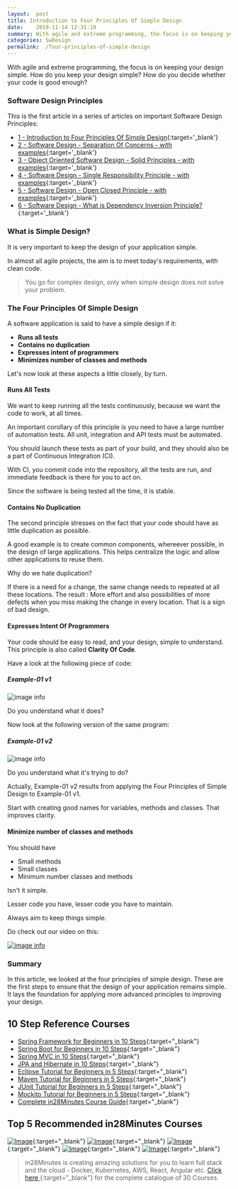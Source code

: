 ```yaml
---
layout:  post
title: Introduction to Four Principles Of Simple Design
date:    2019-11-14 12:31:19
summary: With agile and extreme programming, the focus is on keeping your design simple. How do you keep your design simple? How do you decide whether your code is good enough?
categories: SwDesign
permalink:  /four-principles-of-simple-design
---
```


With agile and extreme programming, the focus is on keeping your design simple. How do you keep your design simple? How do you decide whether your code is good enough?

### Software Design Principles

This is the first article in a series of articles on important Software Design Principles:

- [1 - Introduction to Four Principles Of Simple Design](/four-principles-of-simple-design){:target='_blank'}
- [2 - Software Design - Separation Of Concerns - with examples](/software-design-seperation-of-concerns-with-examples){:target='_blank'}
- [3 - Object Oriented Software Design - Solid Principles - with examples](/software-design-solid-principles){:target='_blank'}
- [4 - Software Design - Single Responsibility Principle - with examples](/software-design-single-responsibility-principle){:target='_blank'}
- [5 - Software Design - Open Closed Principle - with examples](/software-design-open-closed-principle){:target='_blank'}
- [6 - Software Design - What is Dependency Inversion Principle?](/software-design-dependency-inversion-principle){:target='_blank'}


### What is Simple Design?

It is very important to keep the design of your application simple. 

In almost all agile projects, the aim is to meet today's requirements, with clean code. 

> You go for complex design, only when simple design does not solve your problem.

### The Four Principles Of Simple Design

A software application is said to have a simple design if it:
* **Runs all tests**
* **Contains no duplication**
* **Expresses intent of programmers**
* **Minimizes number of classes and methods**

Let's now look at these aspects a little closely, by turn.

#### Runs All Tests

We want to keep running all the tests continuously, because we want the code to work, at all times. 

An important corollary of this principle is you need to have a large number of automation tests. All unit, integration and API tests must be automated. 

You should launch these tests as part of your build, and they should also be a part of Continuous Integration (CI). 

With CI, you commit code into the repository, all the tests are run, and immediate feedback is there for you to act on. 

Since the software is being tested all the time, it is stable.

#### Contains No Duplication

The second principle stresses on the fact that your code should have as little duplication as possible. 

A good example is to create common components, whereever possible, in the design of large applications. This helps centralize the logic and allow other applications to reuse them.

Why do we hate duplication? 

If there is a need for a change, the same change needs to repeated at all these locations. The result : More effort and also possibilities of more defects when you miss making the change in every location. That is a sign of bad design. 

#### Expresses Intent Of Programmers

Your code should be easy to read, and your design, simple to understand. This principle is also called **Clarity Of Code**. 

Have a look at the following piece of code:

##### Example-01 v1

![image info](/images/Capture-09-01.png) 

Do you understand what it does? 

Now look at the following version of the same program: 

##### Example-01 v2

![image info](/images/Capture-09-02.png)

Do you understand what it's trying to do?

Actually, Example-01 v2 results from applying the Four Principles of Simple Design to Example-01 v1. 

Start with creating good names for variables, methods and classes. That improves clarity.

#### Minimize number of classes and methods

You should have 
* Small methods
* Small classes
* Minimum number classes and methods

Isn't it simple.

Lesser code you have, lesser code you have to maintain.

Always aim to keep things simple.

Do check out our video on this:

[![image info](/images/Capture-09-03.png)](https://www.youtube.com/watch?v=jQIJkzCmUvo)   

### Summary

In this article, we looked at the four principles of simple design. These are the first steps to ensure that the design of your application remains simple. It lays the foundation for applying more advanced principles to improving your design.

## 10 Step Reference Courses

- [Spring Framework for Beginners in 10 Steps](https://courses.in28minutes.com/p/spring-framework-for-beginners){:target="_blank"}
- [Spring Boot for Beginners in 10 Steps](https://courses.in28minutes.com/p/spring-boot-for-beginners-in-10-steps){:target="_blank"}
- [Spring MVC in 10 Steps](https://www.youtube.com/watch?v=BjNhGaZDr0Y){:target="_blank"}
- [JPA and Hibernate in 10 Steps](https://courses.in28minutes.com/p/jpa-and-hibernate-tutorial-for-beginners-with-spring-boot){:target="_blank"}
- [Eclipse Tutorial for Beginners in 5 Steps](https://courses.in28minutes.com/p/eclipse-tutorial-for-beginners){:target="_blank"}
- [Maven Tutorial for Beginners in 5 Steps](https://courses.in28minutes.com/p/maven-tutorial-for-beginners-in-5-steps){:target="_blank"}
- [JUnit Tutorial for Beginners in 5 Steps](https://courses.in28minutes.com/p/junit-tutorial-for-beginners){:target="_blank"}
- [Mockito Tutorial for Beginners in 5 Steps](https://courses.in28minutes.com/p/mockito-for-beginner-in-5-steps){:target="_blank"}
- [Complete in28Minutes Course Guide](https://courses.in28minutes.com/p/in28minutes-course-guide){:target="_blank"}

## Top 5 Recommended in28Minutes Courses
[![Image](/images/Course-Go-Full-Stack-With-Spring-Boot-and-React.png "Go Full Stack with Spring Boot and React")](https://www.udemy.com/course/full-stack-application-with-spring-boot-and-react/?couponCode=OCTOBER-2019){:target="_blank"}
[![Image](/images/Course-Master-Microservices-with-Spring-Boot-and-Spring-Cloud.png "Master Microservices with Spring Boot and Spring Cloud")](https://www.udemy.com/course/microservices-with-spring-boot-and-spring-cloud/?couponCode=OCTOBER-2019){:target="_blank"}
[![Image](/images/Course-Spring-Framework-Master-Class---Beginner-to-Expert.png "Spring Master Class - Beginner to Expert")](https://www.udemy.com/course/spring-tutorial-for-beginners/?couponCode=OCTOBER-2019){:target="_blank"}
[![Image](/images/Course-KubernetesCrashCourse.png "Kubernetes Crash Course for Java Spring Boot Developers")](https://www.udemy.com/course/kubernetes-crash-course-for-java-developers/?couponCode=OCTOBER-2019){:target="_blank"}
[![Image](/images/Course-DockerCrashCourseForJavaSpringBootDevelopers.png "Docker Crash Course for Java Spring Boot Developers")](https://www.udemy.com/course/docker-course-with-java-and-spring-boot-for-beginners/?couponCode=OCTOBER-2019){:target="_blank"}

> in28Minutes is creating amazing solutions for you to learn full stack and the cloud - Docker, Kubernetes, AWS, React, Angular etc. [Click here ](https://github.com/in28minutes/learn#aws-and-cloud-courses){:target="_blank"} for the complete catalogue of 30 Courses.


